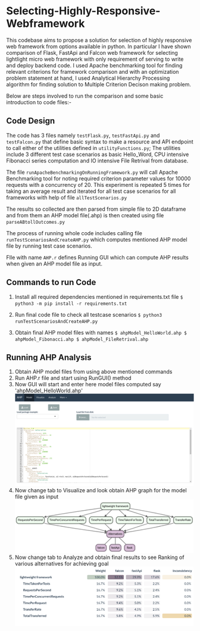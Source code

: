 # Selecting-Highly-Responsive-Webframework
This codebase aims to propose a solution for selection of highly responsive web framework from options available in python. In particular I have shown comparison of Flask, FastApi and Falcon web framework for selecting lightIight micro web framework with only requirement of serving to write and deploy backend code. I used Apache benchmarking tool for finding relevant criterions for framework comparison and with an optimization problem statement at hand, I used Analytical Hierarchy Processing algorithm for finding solution to Multiple Criterion Decison making problem.

Below are steps involved to run the comparison and some basic introduction to code files:-

## Code Design
The code has 3 files namely `testFlask.py`, `testFastApi.py` and `testFalcon.py` that define basic syntax to make a resource and API endpoint to call either of the utilities defined in `utilityFunctions.py`; The utilities include 3 different test case scenarios as basic Hello_Word, CPU intensive Fibonacci series computation and IO intensive File Retrival from database.

The file `runApacheBenchmarkingOnRunningFramework.py` will call Apache Benchmarking tool for noting required criterion parameter values for 10000 requests with a concurrency of 20. This experiment is repeated 5 times for taking an average result and iterated for all test case scenarios for all frameworks with help of file `allTestScenarios.py`

The results so collected are then parsed from simple file to 2D dataframe and from them an AHP model file(.ahp) is then created using file `parseABtollOutcomes.py`

The process of running whole code includes calling file `runTestScenariosAndCreateAHP.py` which computes mentioned AHP model file by running test case scenarios.

FIle with name `AHP.r` defines Running GUI which can compute AHP results when given an AHP model file as input.

## Commands to run Code
1. Install all required dependencies mentioned in requirements.txt file
`
	$ python3 -m pip install -r requirements.txt
`

2. Run final code file to check all testcase scenarios
`
	$ python3 runTestScenariosAndCreateAHP.py
`

3. Obtain final AHP model files with names
`
	$ ahpModel_HelloWorld.ahp
	$ ahpModel_Fibonacci.ahp
	$ ahpModel_FileRetrival.ahp
`

## Running AHP Analysis
1. Obtain AHP model files from using above mentioned commands
2. Run AHP.r file and start using RunGUI() method
3. Now GUI will start and enter here model files computed say 'ahpModel_HelloWorld.ahp'
![Input AHP model file to the GUI](https://github.com/lihkinVerma/Selecting-Highly-responsive-Webframework/blob/master/imagesForGit/ahpModel.png)
4. Now change tab to Visualize and look obtain AHP graph for the model file given as input
![Visualize AHP Graph for the problem statement](https://github.com/lihkinVerma/Selecting-Highly-responsive-Webframework/blob/master/imagesForGit/ahpGraph.png)
5. Now change tab to Analyze and obtain final results to see Ranking of various alternatives for achieving goal
![Obtain AHP results for the problem statement](https://github.com/lihkinVerma/Selecting-Highly-responsive-Webframework/blob/master/imagesForGit/ahpResults.png)
